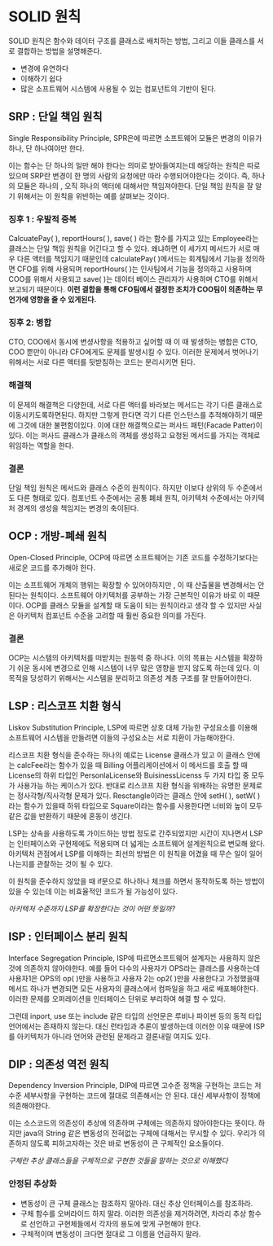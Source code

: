 # SOLID 원칙

SOLID 원칙은 함수와 데이터 구조를 클래스로 배치하는 방법, 그리고 이들 클래스를 서로 결합하는 방법을 설명해준다. 

+ 변경에 유연하다
+ 이해하기 쉽다
+ 많은 소프트웨어 시스템에 사용될 수 있는 컴포넌트의 기반이 된다.

## SRP : 단일 책임 원칙

Single Responsibility Principle, SPR은에 따르면 소프트웨어 모듈은 변경의 이유가 하나, 단 하나여야만 한다.

이는 함수는 단 하나의 일만 해야 한다는 의미로 받아들여지는데 해당하는 원칙은 따로 있으며 SRP란 변경이 한 명의 사람의 요청에만 따라 수행되어야한다는 것이다. 즉, 하나의 모듈은 하나의 , 오직 하나의 액터에 대해서만 책임져야한다. 단일 책임 원칙을 잘 알기 위해서는 이 원칙을 위반하는 예를 살펴보는 것이다. 

### 징후 1 : 우발적 중복

CalcuatePay( ), reportHours( ), save( ) 라는 함수를 가지고 있는 Employee라는 클래스는 단일 책임 원칙을 어긴다고 할 수 있다. 왜냐하면 이 세가지 메서드가 서로 매우 다른 액터를 책임지기 때문인데 calculatePay( )메서드는 회계팀에서 기능을 정의하면 CFO를 위해 사용되며 reportHours( )는 인사팀에서 기능을 정의하고 사용하며 COO를 위해서 사용되고 save( )는 데이터 베이스 관리자가 사용하며 CTO를 위해서 보고되기 때문이다. **이런 결합을 통해 CFO팀에서 결정한 조치가 COO팀이 의존하는 무언가에 영향을 줄 수 있게된다.** 

### 징후 2: 병합

CTO, COO에서 동시에 변셩사항을 적용하고 싶어할 때 이 때 발생하는 병합은 CTO, COO 뿐만이 아니라 CFO에게도 문제를 발생시킬 수 있다. 이러한 문제에서 벗어나기 위해서는 서로 다른 액터를 뒷받침하는 코드는 분리시키면 된다.

### 해결책

이 문제의 해결책은 다양한데, 서로 다른 액터를 바라보는 메서드는 각기 다른 클래스로 이동시키도록하면된다. 하지만 그렇게 한다면 각기 다른 인스턴스를 추적해야하기 때문에 그것에 대한 불편함이있다. 이에 대한 해결책으로는 퍼사드 패턴(Facade Patter)이 있다. 이는 퍼사드 클래스가 클래스의 객체를 생성하고 요청된 메서드를 가지는 객체로 위임하는 역할을 한다. 

### 결론

단일 책임 원칙은 메서드와 클래스 수준의 원칙이다. 하지만 이보다 상위의 두 수준에서도 다른 형태로 있다. 컴포넌트 수준에서는 공통 폐쇄 원칙, 아키텍처 수준에서는 아키텍처 경계의 생성을 책임지는 변경의 축이된다. 

## OCP : 개방-폐쇄 원칙

Open-Closed Principle, OCP에 따르면 소프트웨어는 기존 코드를 수정하기보다는 새로운 코드를 추가해야 한다.

이는 소프트웨어 개체의 행위는 확장할 수 있어야하지만 , 이 때 산출물을 변경해서는 안 된다는 원칙이다. 소프트웨어 아키텍처를 공부하는 가장 근본적인 이유가 바로 이 때문이다. OCP를 클래스 모듈을 설계할 때 도움이 되는 원칙이라고 생각 할 수 있지만 사실은 아키텍처 컴포넌트 수준을 고려할 때 훨씬 중요한 의미를 가진다. 

### 결론

OCP는 시스템의 아키텍처를 떠받치는 원동력 중 하나다. 이의 목표는 시스템을 확장하기 쉬운 동시에 변경으로 인해 시스템이 너무 많은 영향을 받지 않도록 하는데 있다. 이 목적을 당성하기 위해서는 시스템을 분리하고 의존성 계층 구조를 잘 만들어야한다. 

## LSP : 리스코프 치환 형식

Liskov Substitution Principle, LSP에 따르면 상호 대체 가능한 구성요소를 이용해 소프트웨어 시스템을 만들려면 이들의 구성요소는 서로 치환이 가능해야한다.

리스코프 치환 형식을 준수하는 하나의 예로는 License 클래스가 있고 이 클래스 안에는 calcFee라는 함수가 있을 때 Billing 어플리케이션에서 이 메서드를 호출 할 때 License의 하위 타입인 PersonlaLicense와 BuisinessLicenss 두 가지 타입 중 모두가 사용가능 하는 케이스가 있다. 반대로 리스코프 치환 형식을 위배하는 유명한 문제로는 정사각형/직사각형 문제가 있다. Resctangle이라는 클래스 안에 setH( ), setW( )라는 함수가 있을때 하위 타입으로 Square이라는 함수를 사용한다면 너비와 높이 모두 같은 값을 반환하기 때문에 혼동이 생긴다.

LSP는 상속을 사용하도록 가이드하는 방법 정도로 간주되었지만 시간이 지나면서 LSP는 인터페이스와 구현제에도 적용되며 더 넓게는 소프트웨어 설계원칙으로 변모해 왔다. 아키텍처 관점에서 LSP를 이해하는 최선의 방법은 이 원칙을 어겼을 때 무슨 일이 일어나는지를 관찰하는 것이 될 수 있다. 

이 원칙을 준수하지 않았을 때 if문으로 하나하나 체크를 하면서 동작하도록 하는 방법이 있을 수 있는데 이는 비효율적인 코드가 될 가능성이 있다. 

*아키텍처 수준까지 LSP를 확장한다는 것이 어떤 뜻일까?*

## ISP : 인터페이스 분리 원칙

Interface Segregation Principle, ISP에 따르면소프트웨어 설계자는 사용하지 않은 것에 의존하지 않아야한다. 예를 들어 다수의 사용자가 OPS라는 클래스를 사용하는데 사용자1은 OPS의 op( )만을 사용하고 사용자 2는 op2( )만을 사용한다고 가정했을때 메서드 하나가 변경되면 모든 사용자의 클래스에서 컴파일을 하고 새로 배포해야한다. 이러한 문제를 오퍼레이션을 인터페이스 단위로 부리하여 해결 할 수 있다. 

그런데 inport, use 또는 include 같은 타입의 선언문은 루비나 파이썬 등의 동적 타입 언어에서는 존재하지 않는다. 대신 런타임과 추론이 발생하는데 이러한 이유 때문에 ISP를 아키텍처가 아니라 언어와 관련된 문제라고 결론내릴 여지도 있다. 

## DIP : 의존성 역전 원칙

Dependency Inversion Principle, DIP에 따르면 고수준 정책을 구현하는 코드는 저수준 세부사항을 구현하는 코드에 절대로 의존해서는 안 된다. 대신 세부사항이 정책에 의존해야한다.

이는 소스코드의 의존성이 추상에 의존하며 구체에는 의존하지 않아야한다는 뜻이다. 하지만 java의 String 같은 변동성의 전혀없는 구체에 대해서는 무시할 수 있다. 우리가 의존하지 않도록 피하고자하는 것은 바로 변동성이 큰 구체적인 요소들이다. 

*구체란 추상 클래스들을 구체적으로 구현한 것들을 말하는 것으로 이해했다*

### 안정된 추상화

+ 변동성이 큰 구체 클래스는 참조하지 말아라. 대신 추상 인터페이스를 참조하라.
+ 구체 함수를 오버라이드 하지 말라. 이러한 의존성을 제거하려면, 차라리 추상 함수로 선언하고 구현체들에서 각자의 용도에 맞게 구현해야 한다.
+ 구체적이며 변동성이 크다면 절대로 그 이름을 언급하지 말라.